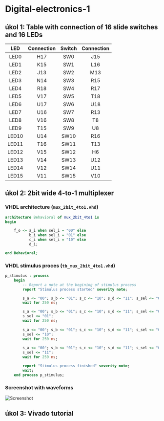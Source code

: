 # Digital-electronics-1

## úkol 1: Table with connection of 16 slide switches and 16 LEDs

| **LED** | **Connection** | **Switch** | **Connection** | 
| :-: | :-: | :-: | :-: |
| LED0 | H17 | SW0 | J15 |
| LED1 | K15 | SW1 | L16 |
| LED2 | J13 | SW2 | M13 |
| LED3 | N14 | SW3 | R15 |
| LED4 | R18 | SW4 | R17 |
| LED5 | V17 | SW5 | T18 |
| LED6 | U17 | SW6 | U18 |
| LED7 | U16 | SW7 | R13 |
| LED8 | V16 | SW8 | T8 |
| LED9 | T15 | SW9 | U8 |
| LED10 | U14 | SW10 | R16 |
| LED11 | T16 | SW11 | T13 |
| LED12 | V15 | SW12 | H6 |
| LED13 | V14 | SW13 | U12 |
| LED14 | V12 | SW14 | U11 |
| LED15 | V11 | SW15 | V10 |

## úkol 2: 2bit wide 4-to-1 multiplexer

### VHDL architecture (`mux_2bit_4to1.vhd`)

```vhdl
architecture Behavioral of mux_2bit_4to1 is
begin

    f_o <= a_i when sel_i = "00" else
           b_i when sel_i = "01" else
           c_i when sel_i = "10" else
           d_i;

end Behavioral;
```
### VHDL stimulus proces (`tb_mux_2bit_4to1.vhd`)

```vhdl
p_stimulus : process
    begin
        -- Report a note at the begining of stimulus process
        report "Stimulus process started" severity note;

        s_a <= "00"; s_b <= "01"; s_c <= "10"; s_d <= "11"; s_sel <= "00"; 
        wait for 250 ns;

        s_a <= "00"; s_b <= "01"; s_c <= "10"; s_d <= "11"; s_sel <= "00";
        s_sel <= "01";
        wait for 250 ns;
  
        s_a <= "00"; s_b <= "01"; s_c <= "10"; s_d <= "11"; s_sel <= "00";      
        s_sel <= "10";
        wait for 250 ns;
   
        s_a <= "00"; s_b <= "01"; s_c <= "10"; s_d <= "11"; s_sel <= "00";
        s_sel <= "11";
        wait for 250 ns;

        report "Stimulus process finished" severity note;
        wait;
    end process p_stimulus;
```
### Screenshot with waveforms

![Screenshot](/images/output_4bit1_Mux.png)

## úkol 3: Vivado tutorial


